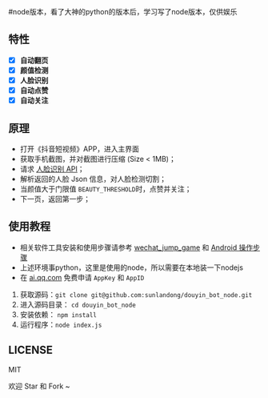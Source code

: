 #node版本，看了大神的python的版本后，学习写了node版本，仅供娱乐

##  特性

- [x] **自动翻页**
- [x] **颜值检测**
- [x] **人脸识别**
- [x] **自动点赞**
- [x] **自动关注**

##  原理

- 打开《抖音短视频》APP，进入主界面
- 获取手机截图，并对截图进行压缩 (Size < 1MB)；
- 请求 [人脸识别 API](http://ai.qq.com/)；
- 解析返回的人脸 Json 信息，对人脸检测切割；
- 当颜值大于门限值 `BEAUTY_THRESHOLD`时，点赞并关注；
- 下一页，返回第一步；


## 使用教程

- 相关软件工具安装和使用步骤请参考 [wechat_jump_game](https://github.com/wangshub/wechat_jump_game) 和 [Android 操作步骤](https://github.com/wangshub/wechat_jump_game/wiki/Android-%E5%92%8C-iOS-%E6%93%8D%E4%BD%9C%E6%AD%A5%E9%AA%A4)
- 上述环境事python，这里是使用的node，所以需要在本地装一下nodejs
- 在 [ai.qq.com](https://ai.qq.com) 免费申请 `AppKey` 和 `AppID`
1. 获取源码：`git clone git@github.com:sunlandong/douyin_bot_node.git`
2. 进入源码目录： `cd douyin_bot_node`
3. 安装依赖： `npm install`
4. 运行程序：`node index.js`

## LICENSE

MIT

欢迎 Star 和 Fork ~